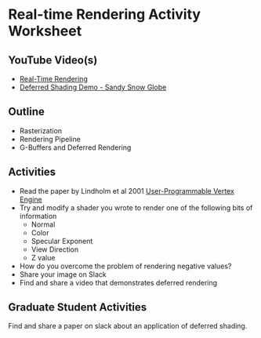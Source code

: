 # Real-time Rendering Activity Worksheet

## YouTube Video(s)

- [Real-Time Rendering](https://youtu.be/TZV4gxhC1Bw)
- [Deferred Shading Demo - Sandy Snow Globe](https://youtu.be/GiOeMLEhtbc)

## Outline

- Rasterization
- Rendering Pipeline
- G-Buffers and Deferred Rendering

## Activities

- Read the paper by Lindholm et al 2001 [User-Programmable Vertex Engine](https://www.researchgate.net/profile/Henry_Moreton/publication/220720178_A_User-Programmable_Vertex_Engine/links/00463533c5fff145d7000000.pdf)
- Try and modify a shader you wrote to render one of the following bits of information
  - Normal
  - Color
  - Specular Exponent
  - View Direction
  - Z value
- How do you overcome the problem of rendering negative values?
- Share your image on Slack
- Find and share a video that demonstrates deferred rendering

## Graduate Student Activities

Find and share a paper on slack about an application of deferred shading.